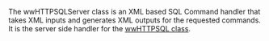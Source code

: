 ﻿The wwHTTPSQLServer class is an XML based SQL Command handler that takes XML inputs and generates XML outputs for the requested commands. It is the server side handler for the [wwHTTPSQL class](vfps://Topic/Class%20wwHTTPSQL).